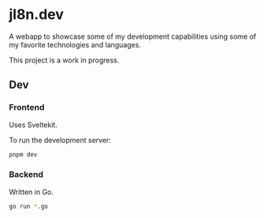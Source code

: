 # jl8n.dev

A webapp to showcase some of my development capabilities using some of my favorite technologies and languages.

This project is a work in progress.

## Dev

### Frontend

Uses Sveltekit.

To run the development server:

```bash
pnpm dev
```

### Backend

Written in Go.

```bash
go run *.go
```